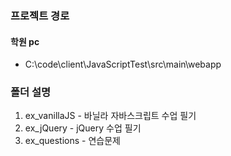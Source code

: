 ### 프로젝트 경로
#### 학원 pc
- C:\code\client\JavaScriptTest\src\main\webapp

### 폴더 설명
1. ex_vanillaJS - 바닐라 자바스크립트 수업 필기
2. ex_jQuery    - jQuery 수업 필기
3. ex_questions - 연습문제